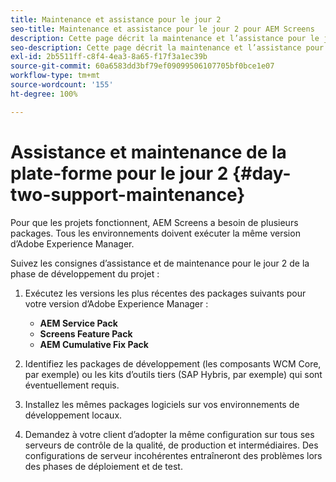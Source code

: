 ```yaml
---
title: Maintenance et assistance pour le jour 2
seo-title: Maintenance et assistance pour le jour 2 pour AEM Screens
description: Cette page décrit la maintenance et l’assistance pour le jour 2
seo-description: Cette page décrit la maintenance et l’assistance pour le jour 2
exl-id: 2b5511ff-c8f4-4ea3-8a65-f17f3a1ec39b
source-git-commit: 60a6583dd3bf79ef09099506107705bf0bce1e07
workflow-type: tm+mt
source-wordcount: '155'
ht-degree: 100%

---
```


# Assistance et maintenance de la plate-forme pour le jour 2 {#day-two-support-maintenance}

Pour que les projets fonctionnent, AEM Screens a besoin de plusieurs packages. Tous les environnements doivent exécuter la même version d’Adobe Experience Manager.

Suivez les consignes d’assistance et de maintenance pour le jour 2 de la phase de développement du projet :

1. Exécutez les versions les plus récentes des packages suivants pour votre version d’Adobe Experience Manager :

   * **AEM Service Pack**
   * **Screens Feature Pack**
   * **AEM Cumulative Fix Pack**

1. Identifiez les packages de développement (les composants WCM Core, par exemple) ou les kits d’outils tiers (SAP Hybris, par exemple) qui sont éventuellement requis.

1. Installez les mêmes packages logiciels sur vos environnements de développement locaux. 

1. Demandez à votre client d’adopter la même configuration sur tous ses serveurs de contrôle de la qualité, de production et intermédiaires. Des configurations de serveur incohérentes entraîneront des problèmes lors des phases de déploiement et de test.
